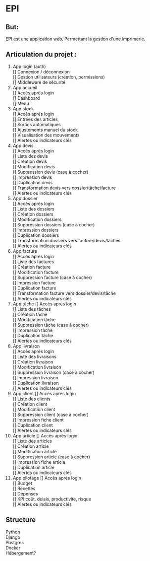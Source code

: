 # EPI
## But:
EPI est une application web. Permettant la gestion d'une imprimerie.
## Articulation du projet :
1. App login (auth)  
[] Connexion / déconnexion  
[] Gestion utilisateurs (création, permissions)  
[] Middleware de sécurité
2. App accueil  
[] Accès après login  
[] Dashboard  
[] Menu
3. App stock  
[] Accès après login  
[] Entrées des articles  
[] Sorties automatiques  
[] Ajustements manuel du stock  
[] Visualisation des mouvements  
[] Alertes ou indicateurs clés
4. App devis  
[] Accès après login   
[] Liste des devis  
[] Création devis  
[] Modification devis  
[] Suppression devis (case à cocher)  
[] Impression devis   
[] Duplication devis  
[] Transformation devis vers dossier/tâche/facture  
[] Alertes ou indicateurs clés 
5. App dossier  
[] Accès après login   
[] Liste des dossiers  
[] Création dossiers  
[] Modification dossiers  
[] Suppression dossiers (case à cocher)  
[] Impression dossiers   
[] Duplication dossiers  
[] Transformation dossiers vers facture/devis/tâches  
[] Alertes ou indicateurs clés
6. App facture  
[] Accès après login   
[] Liste des factures  
[] Création facture  
[] Modification facture  
[] Suppression facture (case à cocher)  
[] Impression facture   
[] Duplication facture  
[] Transformation facture vers dossier/devis/tâche  
[] Alertes ou indicateurs clés
7. App tâche 
[] Accès après login   
[] Liste des tâches  
[] Création tâche  
[] Modification tâche  
[] Suppression tâche (case à cocher)  
[] Impression tâche   
[] Duplication tâche  
[] Alertes ou indicateurs clés 
8. App livraison  
[] Accès après login   
[] Liste des livraisons  
[] Création livraison  
[] Modification livraison  
[] Suppression livraison (case à cocher)  
[] Impression livraison   
[] Duplication livraison  
[] Alertes ou indicateurs clés  
9. App client 
[] Accès après login   
[] Liste des clients  
[] Création client  
[] Modification client  
[] Suppression client (case à cocher)  
[] Impression fiche client   
[] Duplication client  
[] Alertes ou indicateurs clés  
10. App article
[] Accès après login   
[] Liste des articles  
[] Création article  
[] Modification article  
[] Suppression article (case à cocher)  
[] Impression fiche article   
[] Duplication article  
[] Alertes ou indicateurs clés  
11. App pilotage
[] Accès après login   
[] Budget  
[] Recettes  
[] Dépenses   
[] KPI coût, delais, productivité, risque  
[] Alertes ou indicateurs clés
## Structure
Python  
Django  
Postgres  
Docker  
Hébergement?
